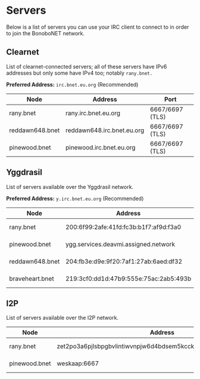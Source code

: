 Servers
=======

Below is a list of servers you can use your IRC client to connect to in order to join the BonoboNET network.

## Clearnet

List of clearnet-connected servers; all of these servers have IPv6 addresses but only some have IPv4 too; notably `rany.bnet.`

**Preferred Address:** `irc.bnet.eu.org` (Recommended)

| Node            | Address                    | Port            |
|-----------------|----------------------------|-----------------|
| rany.bnet       | rany.irc.bnet.eu.org       | 6667/6697 (TLS) |
| reddawn648.bnet | reddawn648.irc.bnet.eu.org | 6667/6697 (TLS) |
| pinewood.bnet   | pinewood.irc.bnet.eu.org  | 6667/6697 (TLS) |

<!-- | ty3r0x.bnet     | ty3r0x.irc.bnet.eu.org     | 6667/6697 (TLS) | -->
<!-- | reddawn648.bnet | 41.157.98.109 | 9006 | -->

<!-- ## CRXN -->

<!-- List of servers available over the CRXN network. -->

<!-- | Node            | Address                         | Port            | -->
<!-- |-----------------|---------------------------------|-----------------| -->
<!-- | reddawn648.bnet | fd96:21ef:a9ba::1               | 6667/6697 (TLS) | -->
<!-- | ty3r0x.bnet     | fda7:3ae7:e04d::1               | 6667/6697 (TLS) |-->
<!-- | worcester.bnet  | worcester.community.deavmi.crxn | 6667/6697 (TLS) | -->

## Yggdrasil

List of servers available over the Yggdrasil network.

**Preferred Address:** `y.irc.bnet.eu.org` (Recommended)

| Node            | Address                                | Port            |
|-----------------|----------------------------------------|-----------------|
| rany.bnet       | 200:6f99:2afe:41fd:fc3b:b1f7:af9d:f3a0 | 6667/6697 (TLS) |
| pinewood.bnet   | ygg.services.deavmi.assigned.network   | 6667/6697 (TLS) |
| reddawn648.bnet | 204:fb3e:d9e:9f20:7af1:27ab:6aed:df32  | 6667/6697 (TLS) |
| braveheart.bnet | 219:3cf0:dd1d:47b9:555e:75ac:2ab5:493b | 6667/6697 (TLS) |

<!-- | ty3r0x.bnet     | 201:f742:6335:a85d:8378:9b21:1105:d0bf | 6667/6697 (TLS) | -->

## I2P

List of servers available over the I2P network.

| Node            | Address                                                      	  | Type       |
|-----------------|-------------------------------------------------------------------|------------|
| rany.bnet 	  | zet2po3a6pjlsbpgbvlintiwvnpjw6d4bdsem5kcckbqiroebq3q.b32.i2p:6667 | No SSL/TLS |
| pinewood.bnet   | weskaap:6667                                                      | No SSL/TLS |

<!-- ## DN42 -->

<!-- List of servers available over the DN42 network. -->

<!-- | Node        | Address           | Port            | -->
<!-- |-------------|-------------------|-----------------| -->
<!-- | ty3r0x.bnet | fda7:3ae7:e04d::1 | 6667/6697 (TLS) | -->
